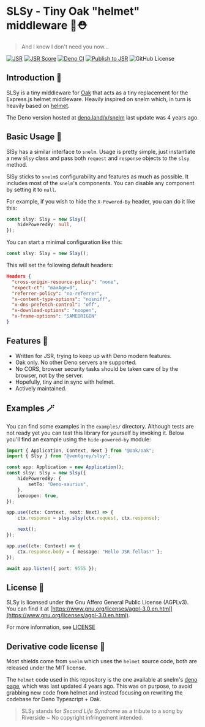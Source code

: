 # SLSy - Tiny Oak "helmet" middleware 🌳⛑️

> And I know I don't need you now...

[![JSR](https://jsr.io/badges/@ventgrey/slsy)](https://jsr.io/badges/@ventgrey/slsy)
[![JSR Score](https://jsr.io/badges/@ventgrey/slsy/score)](https://jsr.io/@ventgrey/slsy)
[![Deno CI](https://github.com/VentGrey/SLSy/actions/workflows/deno.yml/badge.svg)](https://github.com/VentGrey/SLSy/actions/workflows/deno.yml)
[![Publish to JSR](https://github.com/VentGrey/SLSy/actions/workflows/publish.yml/badge.svg)](https://github.com/VentGrey/SLSy/actions/workflows/publish.yml)
![GitHub License](https://img.shields.io/github/license/VentGrey/slsy)

## Introduction 👀

SLSy is a tiny middleware for [Oak](https://oakserver.github.io/oak/) that acts
as a tiny replacement for the Express.js helmet middleware. Heavily inspired on
snelm which, in turn is heavily based on
[helmet](https://www.npmjs.com/package/helmet).

The Deno version hosted at [deno.land/x/snelm](https://deno.land/x/snelm) last
update was 4 years ago.

## Basic Usage 🎉

SlSy has a similar interface to `snelm`. Usage is pretty simple, just
instantiate a new `Slsy` class and pass both `request` and `response` objects to
the `slsy` method.

SlSy sticks to `snelm`s configurability and features as much as possible. It
includes most of the `snelm`'s components. You can disable any component by
setting it to `null`.

For example, if you wish to hide the `X-Powered-By` header, you can do it like
this:

```typescript
const slsy: Slsy = new Slsy({
    hidePoweredBy: null,
});
```

You can start a minimal configuration like this:

```typescript
const slsy: Slsy = new Slsy();
```

This will set the following default headers:

```json
Headers {
  "cross-origin-resource-policy": "none",
  "expect-ct": "maxAge=0",
  "referrer-policy": "no-referrer",
  "x-content-type-options": "nosniff",
  "x-dns-prefetch-control": "off",
  "x-download-options": "noopen",
  "x-frame-options": "SAMEORIGIN"
}
```

## Features 🌟

- Written for JSR, trying to keep up with Deno modern features.
- Oak only. No other Deno servers are supported.
- No CORS, browser security tasks should be taken care of by the browser, not by
  the server.
- Hopefully, tiny and in sync with helmet.
- Actively maintained.

## Examples 🪄

You can find some examples in the `examples/` directory. Although tests are not
ready yet you can test this library for yourself by invoking it. Below you'll
find an example using the `hide-powered-by` module:

```typescript
import { Application, Context, Next } from "@oak/oak";
import { Slsy } from "@ventgrey/slsy";

const app: Application = new Application();
const slsy: Slsy = new Slsy({
    hidePoweredBy: {
        setTo: "Deno-saurius",
    },
    ienoopen: true,
});

app.use((ctx: Context, next: Next) => {
    ctx.response = slsy.slsy(ctx.request, ctx.response);

    next();
});

app.use((ctx: Context) => {
    ctx.response.body = { message: "Hello JSR fellas!" };
});

await app.listen({ port: 9555 });
```

## License 📜

SLSy is licensed under the Gnu Affero General Public License (AGPLv3). You can
find it at
[https://www.gnu.org/licenses/agpl-3.0.en.html](https://www.gnu.org/licenses/agpl-3.0.en.html).

For more information, see [LICENSE](LICENSE)

## Derivative code license 📜

Most shields come from `snelm` which uses the `helmet` source code, both are
released under the MIT license.

The `helmet` code used in this repository is the one available at snelm's
[deno page](https://deno.land/x/snelm@1.3.0), which was last updated 4 years
ago. This was on purpose, to avoid grabbing new code from helmet and instead
focusing on rewriting the codebase for Deno Typescript + Oak.

> SLSy stands for _Second Life Syndrome_ as a tribute to a song by Riverside ~
> No copyright infringement intended.
